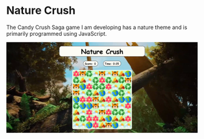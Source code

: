 <h1>Nature Crush</h1>

The Candy Crush Saga game I am developing has a nature theme and is primarily programmed using JavaScript.

<img src="https://github.com/Poo-wei-chien/nature-crush/blob/main/nature-crush.png">
